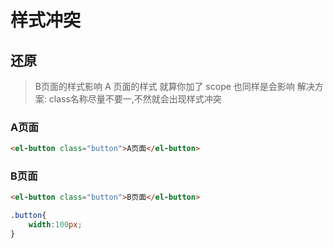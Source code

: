 # 样式冲突

## 还原

> B页面的样式影响 A 页面的样式
> 就算你加了 scope 也同样是会影响
> 解决方案: class名称尽量不要一,不然就会出现样式冲突

### A页面

```html
<el-button class="button">A页面</el-button>
```

### B页面

```html
<el-button class="button">B页面</el-button>
```

```css
.button{
    width:100px;
}
```
